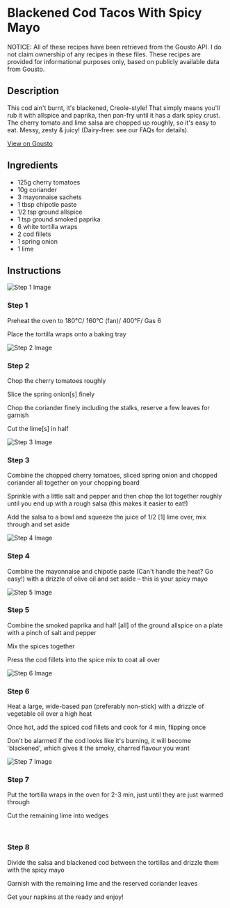 # Blackened Cod Tacos With Spicy Mayo

NOTICE: All of these recipes have been retrieved from the Gousto API. I do not claim ownership of any recipes in these files. These recipes are provided for informational purposes only, based on publicly available data from Gousto.

## Description

This cod ain't burnt, it's blackened, Creole-style! That simply means you'll rub it with allspice and paprika, then pan-fry until it has a dark spicy crust. The cherry tomato and lime salsa are chopped up roughly, so it's easy to eat. Messy, zesty & juicy! (Dairy-free: see our FAQs for details).

[View on Gousto](https://www.gousto.co.uk/recipes/cookbook/blackened-cod-tacos-with-spicy-mayo)

## Ingredients

- 125g cherry tomatoes 
- 10g coriander 
- 3 mayonnaise sachets 
- 1 tbsp chipotle paste 
- 1/2 tsp ground allspice
- 1 tsp ground smoked paprika
- 6 white tortilla wraps
- 2 cod fillets
- 1 spring onion
- 1 lime 

## Instructions

![Step 1 Image](https://production-media.gousto.co.uk/cms/recipe-step-image/734.-step--1-x200.jpg)

### Step 1

Preheat the oven to 180&deg;C/ 160&deg;C (fan)/ 400&deg;F/ Gas 6


Place the tortilla wraps onto a baking tray&nbsp;

![Step 2 Image](https://production-media.gousto.co.uk/cms/recipe-step-image/734.-step--2-x200.jpg)

### Step 2

Chop the cherry tomatoes roughly


Slice the spring onion<span class="text-danger">[s]</span> finely


Chop the&nbsp;coriander&nbsp;finely including the stalks, reserve a few leaves for garnish &nbsp;


Cut the lime<span class="text-danger">[s]</span> in half&nbsp;

![Step 3 Image](https://production-media.gousto.co.uk/cms/recipe-step-image/734.-step--3-x200.jpg)

### Step 3

Combine the chopped cherry tomatoes, sliced&nbsp;spring onion and&nbsp;chopped coriander all together on your chopping board


Sprinkle with a little salt and pepper and then chop the lot together roughly until you end up with a rough salsa (this makes it easier to eat!)


Add the salsa to a bowl and squeeze the juice of 1/2 <span class="text-danger">[1]</span>&nbsp;lime&nbsp;over, mix through and set aside&nbsp;

![Step 4 Image](https://production-media.gousto.co.uk/cms/recipe-step-image/734.-step--4-x200.jpg)

### Step 4

Combine the mayonnaise and chipotle paste&nbsp;(Can't handle the heat? Go easy!) with a drizzle of olive oil and set aside &ndash; this is your spicy mayo&nbsp;

![Step 5 Image](https://production-media.gousto.co.uk/cms/recipe-step-image/734.-step--5-x200.jpg)

### Step 5

Combine the smoked paprika and half&nbsp;<span class="text-danger">[all]</span>&nbsp;of the ground&nbsp;allspice on a plate with a pinch of salt and pepper


Mix the spices together


Press the cod fillets into the spice mix to&nbsp;coat all over&nbsp;

![Step 6 Image](https://production-media.gousto.co.uk/cms/recipe-step-image/734.-step--6-x200.jpg)

### Step 6

Heat a large, wide-based pan (preferably non-stick) with a drizzle of vegetable oil over a high heat


Once hot, add the spiced&nbsp;cod fillets and cook for 4 min, flipping once&nbsp;


Don't be alarmed if the cod looks like it's burning, it will become 'blackened', which gives it the smoky, charred flavour you want

![Step 7 Image](https://production-media.gousto.co.uk/cms/recipe-step-image/734.-step--7-x200.jpg)

### Step 7

Put the tortilla wraps in the oven for 2-3 min, just until they are just warmed through


Cut the remaining lime into wedges


&nbsp;

### Step 8

Divide the salsa and blackened cod between the tortillas and drizzle them with the spicy mayo


Garnish with the remaining lime and the reserved coriander leaves


Get your napkins at the ready and enjoy!

